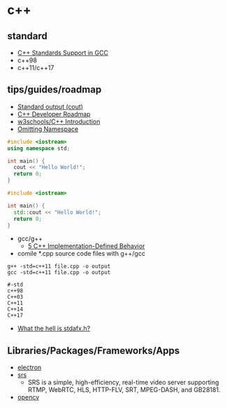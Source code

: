 # c++

## standard

* [C++ Standards Support in GCC](https://gcc.gnu.org/projects/cxx-status.html)
* c++98
* c++11/c++17

## tips/guides/roadmap

* [Standard output (cout)](https://cplusplus.com/doc/tutorial/basic_io/)
* [C++ Developer Roadmap](https://roadmap.sh/cpp)
* [w3schools/C++ Introduction](https://www.w3schools.com/cpp/cpp_intro.asp)
* [Omitting Namespace](https://www.w3schools.com/cpp/cpp_syntax.asp)

```c++
#include <iostream>
using namespace std;

int main() {
  cout << "Hello World!";
  return 0;
} 
```

```c++
#include <iostream>

int main() {
  std::cout << "Hello World!";
  return 0;
} 
```

* gcc/g++
  * [5 C++ Implementation-Defined Behavior](https://gcc.gnu.org/onlinedocs/gcc/C_002b_002b-Implementation.html)
* comile *.cpp source code files with g++/gcc

```shell
g++ -std=c++11 file.cpp -o output
gcc -std=c++11 file.cpp -o output

#-std
c++98
C++03
C++11
C++14
C++17
```

* [What the hell is stdafx.h?](https://learn.microsoft.com/en-us/cpp/build/creating-precompiled-header-files?view=msvc-170)

## Libraries/Packages/Frameworks/Apps

* [electron](https://github.com/electron/electron)
* [srs](https://github.com/ossrs/srs)
  * SRS is a simple, high-efficiency, real-time video server supporting RTMP, WebRTC, HLS, HTTP-FLV, SRT, MPEG-DASH, and GB28181.
* [opencv](https://github.com/opencv/opencv)